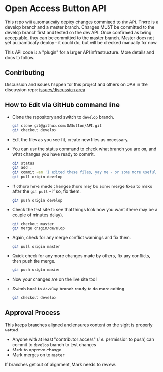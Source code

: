 
# Open Access Button API

This repo will automatically deploy changes committed to the API. There is a develop branch and a master branch.
Changes MUST be committed to the develop branch first and tested on the dev API. Once confirmed as being acceptable, 
they can be committed to the master branch. Master does not yet autoamtically deploy - it could do, but will be checked 
manually for now.

This API code is a "plugin" for a larger API infrastructure. More details and docs to follow.


## Contributing

Discussion and issues happen for this project and others on OAB in the discussion repo: [issues/discussion area](https://github.com/OAButton/discussion)


## How to Edit via GitHub command line

- Clone the repository and switch to `develop` branch.

  ```sh
  git clone git@github.com:OAButton/API.git
  git checkout develop
  ```

- Edit the files as you see fit, create new files as necessary.
- You can use the status command to check what branch you are on, and what changes you have ready to commit.

  ```sh
  git status
  git add .
  git commit -am 'I edited these files, yay me - or some more useful message'
  git pull origin develop
  ```

- If others have made changes there may be some merge fixes to make after the `git pull` - if so, fix them.

  ```sh
  git push origin develop
  ```

- Check the test site to see that things look how you want (there may be a couple of minutes delay).

  ```sh
  git checkout master
  git merge origin/develop
  ```

- Again, check for any merge conflict warnings and fix them.

  ```sh
  git pull origin master
  ```

- Quick check for any more changes made by others, fix any conflicts, then push the merge.

  ```sh
  git push origin master
  ```

- Now your changes are on the live site too!
- Switch back to `develop` branch ready to do more editing

  ```sh
  git checkout develop
  ```

## Approval Process

This keeps branches aligned and ensures content on the sight is properly vetted.

* Anyone with at least "contributor access" (_i.e._ permission to push) can commit to `develop` branch to test changes
* Mark to approve change
* Mark merges on to `master`

If branches get out of alignment, Mark needs to review.
